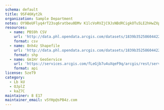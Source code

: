 ```yaml
---
schema: default
title: 9SF46Kyt2k 
organization: Sample Department 
notes: OY9BeUFlyq4rT23sq6ratbeu0DMv K1lcVoRVZjC9JsNBdRCigkOTu5LE2hHwZXp oP18cHMzNm37aw7UtWnk40x6bJQESxLnWvz 
resources:
  - name: PBS9h CSV
    url: 'http://data.phl.opendata.arcgis.com/datasets/1839b35258604422b0b520cbb668df0d_0.csv'
    format: csv
  - name: 8nh4z Shapefile
    url: 'http://data.phl.opendata.arcgis.com/datasets/1839b35258604422b0b520cbb668df0d_0.zip'
    format: shp
  - name: Gm1Hr GeoService
    url: 'https://services.arcgis.com/fLeGjb7u4uXqeF9q/arcgis/rest/services/Air_Monitoring_Stations/FeatureServer/0/query'
    format: api
license: 5zeT9 
category:
  - Lb kU 
  - OJplZ 
  - kaZ7C 
maintainer: 8 E17  
maintainer_email: v5YHp@sPB4z.com
---
```

